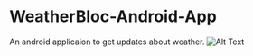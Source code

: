 # WeatherBloc-Android-App
An android applicaion to get updates about weather.
![Alt Text](https://github.com/vijayanand-pg/WeatherBloc-Android-App/blob/master/weatherbloc_screenshot1.png)

